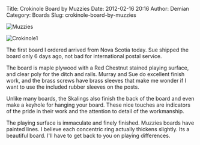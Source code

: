 Title: Crokinole Board by Muzzies
Date: 2012-02-16 20:16
Author: Demian
Category: Boards
Slug: crokinole-board-by-muzzies

![Muzzies](|filename|images/IMG_2653_1.JPG)

![Crokinole1](|filename|images/Crokinole1.jpg.scaled500.jpg)

The first board I ordered arrived from Nova Scotia today. Sue shipped
the board only 6 days ago, not bad for international postal service.

The board is maple plywood with a Red Chestnut stained playing surface,
and clear poly for the ditch and rails. Murray and Sue do excellent
finish work, and the brass screws have brass sleeves that make me wonder
if I want to use the included rubber sleeves on the posts.

Unlike many boards, the Skalings also finish the back of the board and
even make a keyhole for hanging your board. These nice touches are
indicators of the pride in their work and the attention to detail of the
workmanship.

The playing surface is immaculate and finely finished. Muzzies boards
have painted lines. I believe each concentric ring actually thickens
slightly. Its a beautiful board. I'll have to get back to you on playing
differences.
